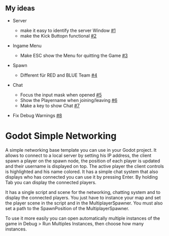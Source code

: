 ## My ideas
- Server
  - make it easy to identify the server Window [#1](../../issues/1)
  - make the Kick Buttopn functional [#2](../../issues/2)
  
- Ingame Menu
  - Make ESC show the Menu for quitting the Game [#3](../../issues/3)
  
- Spawn
  - Different für RED and BLUE Team [#4](../../issues/4)
  
- Chat
  - Focus the input mask when opened [#5](../../issues/5)
  - Show the Playername when joining/leaving [#6](../../issues/6)
  - Make a key to show Chat [#7](../../issues/7)
  
- Fix Debug Warnings [#8](../../issues/8)



# Godot Simple Networking

A simple networking base template you can use in your Godot project.
It allows to connect to a local server by setting his IP address, the client spawn a player on the spawn node, the position of each player is updated and their username is displayed on top. The active player the client controls is highlighted and his name colored. It has a simple chat system that also displays who has connected you can use it by pressing Enter. By holding Tab you can display the connected players.

It has a single script and scene for the networking, chatting system and to display the connected players. You just have to instance your map and set the player scene in the script and in the MultiplayerSpawner. You must also set a path to the SpawnPosition of the MultiplayerSpawner.

To use it more easily you can open automatically multiple instances of the game in Debug > Run Multiples Instances, then choose how many instances.
